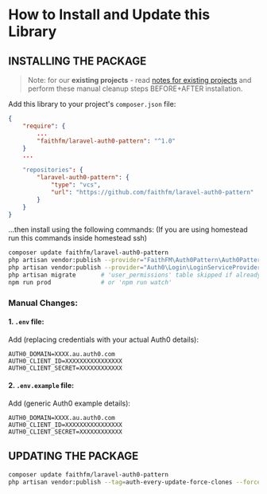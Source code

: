 # How to Install and Update  this Library

## INSTALLING THE PACKAGE

> Note: for our **existing projects** - read [notes for existing projects](docs/installation-existing-project-additional-steps.md) and perform these manual cleanup steps BEFORE+AFTER installation.

Add this library to your project's `composer.json` file:

```json
{
    "require": {
        ...
        "faithfm/laravel-auth0-pattern": "^1.0"
    }
    ...

    "repositories": {
        "laravel-auth0-pattern": {
            "type": "vcs",
            "url": "https://github.com/faithfm/laravel-auth0-pattern"
        }
    }
}
```

...then install using the following commands:
(If you are using homestead run this commands inside homestead ssh)

```bash
composer update faithfm/laravel-auth0-pattern
php artisan vendor:publish --provider="FaithFM\Auth0Pattern\Auth0PatternServiceProvider" --force
php artisan vendor:publish --provider="Auth0\Login\LoginServiceProvider" --force
php artisan migrate       # 'user_permissions' table skipped if already exists
npm run prod              # or 'npm run watch'
```

### Manual Changes:

#### 1. `.env` file:

Add (replacing credentials with your actual Auth0 details):

```env
AUTH0_DOMAIN=XXXX.au.auth0.com
AUTH0_CLIENT_ID=XXXXXXXXXXXXXXXX
AUTH0_CLIENT_SECRET=XXXXXXXXXXXX
```

#### 2. `.env.example` file:

Add (generic Auth0 example details):

```env
AUTH0_DOMAIN=XXXX.au.auth0.com
AUTH0_CLIENT_ID=XXXXXXXXXXXXXXXX
AUTH0_CLIENT_SECRET=XXXXXXXXXXXX
```


## UPDATING THE PACKAGE

```bash
composer update faithfm/laravel-auth0-pattern
php artisan vendor:publish --tag=auth-every-update-force-clones --force
```

